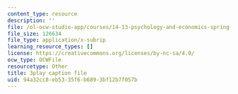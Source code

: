 ```yaml
---
content_type: resource
description: ''
file: /ol-ocw-studio-app/courses/14-13-psychology-and-economics-spring-2020/94a32cc8eb5335f6b6893bf12b7f057b_qk0mVzI1L78.srt
file_size: 126634
file_type: application/x-subrip
learning_resource_types: []
license: https://creativecommons.org/licenses/by-nc-sa/4.0/
ocw_type: OCWFile
resourcetype: Other
title: 3play caption file
uid: 94a32cc8-eb53-35f6-b689-3bf12b7f057b
---
```

